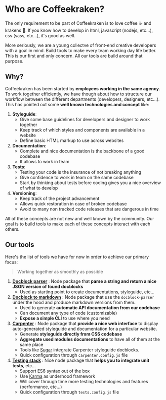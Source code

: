 # Who are Coffeekraken?

The only requirement to be part of Coffeekraken is to love coffee ☕️ and krakens 🦑. If you know how to develop in html, javascript (nodejs, etc...), css (sass, etc...), it's good as well.

More seriously, we are a young collectve of front-end creative developers with a goal in mind. Build tools to make every team working day life better.
This is our first and only concern. All our tools are build around that purpose.

## Why?

Coffeekraken has been started by **employees working in the same agency**. To work together efficiently, we have though about how to structure our workflow between the different departments (developers, designers, etc...). This has pointed out some **well known technologies and concept** like:

1. **Styleguide**:
	- Give some base guidelines for developers and designer to work together
	- Keep track of which styles and components are available in a website
	- Define basic HTML markup to use across websites
2. **Documentation**:
	- Complete and nice documentation is the backbone of a good codebase
	- It allows to work in team
3. **Tests**:
	- Testing your code is the insurance of not breaking anything
	- Give confidence to work in team on the same codebase
	- Start by thinking about tests before coding gives you a nice overview of what to develop
4. **Versioning**:
	- Keep track of the project advancement
	- Allows quick restoration in case of broken codebase
	- Avoid to many non tracked code releases that are dangerous in time

All of these concepts are not new and well known by the community.
Our goal is to build tools to make each of these concepts interact with each others.

## Our tools

Here's the list of tools we have for now in order to achieve our primary focus:

> Working together as smoothly as possible

1. **[Docblock parser](https://github.com/coffeekraken/docblock-parser)** : Node package that **parse a string and return a nice JSON version of found docblocks**
	- Used as starting point to create documentations, styleguide, etc...
2. **[Docblock to markdown](https://github.com/coffeekraken/docblock-to-markdown)** : Node package that use the ```docblock-parser``` under the hood and produce markdown versions from them.
	- Used to generate **automatic API documentation from our codebase**
	- Can document any type of code (customizable)
	- **Expose a simple CLI** to use where you need
3. **[Carpenter](https://github.com/coffeekraken/carpenter)** : Node package that **provide a nice web interface** to display auto-generated styleguide and documentation for a particular website.
	- Generate **styleguide directly from CSS codebase**
	- **Aggregate used modules documentations** to have all of them at the same place
	- Tools like [Sugar](https://github.com/coffeekraken/sugar) integrate Carpenter styleguide docblocks.
	- Quick configuration through ```carpenter.config.js``` file
4. **[Testing stack](https://github.com/coffeekraken/testing-stack)** : Nice node package that **helps you to integrate unit tests**, etc...
	- Support ES6 syntax out of the box
	- Use [Karma](https://karma-runner.github.io/1.0/index.html) as underhood framework
	- Will cover through time more testing technologies and features (performance, etc...)
	- Quick configuration through ```tests.config.js``` file
